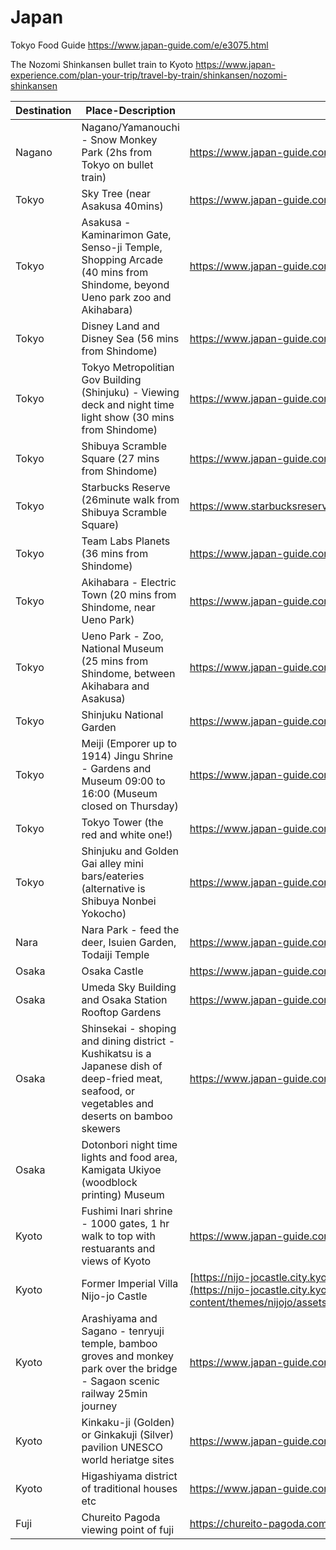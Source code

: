 # Japan


Tokyo Food Guide https://www.japan-guide.com/e/e3075.html

The Nozomi Shinkansen bullet train to Kyoto https://www.japan-experience.com/plan-your-trip/travel-by-train/shinkansen/nozomi-shinkansen

| Destination   | Place-Description | Link |
| --- | ------------- | ------------- |
|Nagano	| Nagano/Yamanouchi - Snow Monkey Park (2hs from Tokyo on bullet train)	| https://www.japan-guide.com/e/e6000.html | 
|Tokyo	| Sky Tree (near Asakusa 40mins)| https://www.japan-guide.com/e/e6000.html | 
|Tokyo	| Asakusa - Kaminarimon Gate, Senso-ji Temple, Shopping Arcade (40 mins from Shindome,  beyond Ueno park zoo and Akihabara)	| https://www.japan-guide.com/e/e3004.html | 
|Tokyo	| Disney Land and Disney Sea (56 mins from Shindome)	| https://www.japan-guide.com/e/e3016_sea.html	| 
|Tokyo	| Tokyo Metropolitian Gov Building (Shinjuku) - Viewing deck and night time light show (30 mins from Shindome) | https://www.japan-guide.com/e/e3011_tocho.html | 
|Tokyo	| Shibuya Scramble Square (27 mins from Shindome)	| https://www.japan-guide.com/ad/from-shibuya/ | 
|Tokyo	| Starbucks Reserve (26minute walk from Shibuya Scramble Square) | https://www.starbucksreserve.com/locations/tokyo-roastery | 
|Tokyo	| Team Labs Planets (36 mins from Shindome)	| https://www.japan-guide.com/ad/teamlab/  | 
|Tokyo	| Akihabara - Electric Town (20 mins from Shindome, near Ueno Park)	| https://www.japan-guide.com/e/e3003.html| 
|Tokyo	| Ueno Park - Zoo, National Museum (25 mins from Shindome, between Akihabara and Asakusa)	| https://www.japan-guide.com/e/e3054_tokyo.html | 
|Tokyo	| Shinjuku National Garden | https://www.japan-guide.com/e/e3034_001.html | 
|Tokyo	| Meiji (Emporer up to 1914) Jingu Shrine - Gardens and Museum 09:00 to 16:00 (Museum closed on Thursday)			 | https://www.japan-guide.com/e/e3002.html | 		
|Tokyo	| Tokyo Tower (the red and white one!) | https://www.japan-guide.com/e/e3009.html | 
|Tokyo	| Shinjuku and Golden Gai alley mini bars/eateries (alternative is Shibuya Nonbei Yokocho) | https://www.japan-guide.com/e/e3011.html| 	
|Nara	| Nara Park - feed the deer, Isuien Garden, Todaiji Temple |	https://www.japan-guide.com/e/e2165.html | 
|Osaka	| Osaka Castle |	https://www.japan-guide.com/e/e4000.html | 
|Osaka	| Umeda Sky Building and Osaka Station Rooftop Gardens	| https://www.japan-guide.com/e/e4020.html | 
|Osaka	| Shinsekai - shoping and dining district -  Kushikatsu is a Japanese dish of deep-fried meat, seafood, or vegetables and deserts on bamboo skewers	| https://www.japan-guide.com/e/e4012.html | 
|Osaka	| Dotonbori night time lights and food area, Kamigata Ukiyoe (woodblock printing) Museum	| | 		
|Kyoto	| Fushimi Inari shrine - 1000 gates, 1 hr walk to top with restuarants and views of Kyoto	| https://www.japan-guide.com/e/e3915.html | 
|Kyoto  | Former Imperial Villa Nijo-jo Castle | [https://nijo-jocastle.city.kyoto.lg.jp/guide/pamphlet/?lang=en](https://nijo-jocastle.city.kyoto.lg.jp/wp-content/themes/nijojo/assets/pdf/guide/pamphlet/300522_us.pdf) |
|Kyoto	| Arashiyama and Sagano - tenryuji temple,  bamboo groves and monkey park over the bridge - Sagaon scenic railway 25min journey				| https://www.japan-guide.com/e/e3912.html | 
|Kyoto	| Kinkaku-ji (Golden) or Ginkakuji (Silver) pavilion UNESCO world heriatge sites	|	https://www.japan-guide.com/e/e3908.html | 
|Kyoto	| Higashiyama district of traditional houses etc |https://www.japan-guide.com/e/e3959.html | 
|Fuji | Chureito Pagoda viewing point of fuji | https://chureito-pagoda.com/summary/ |
